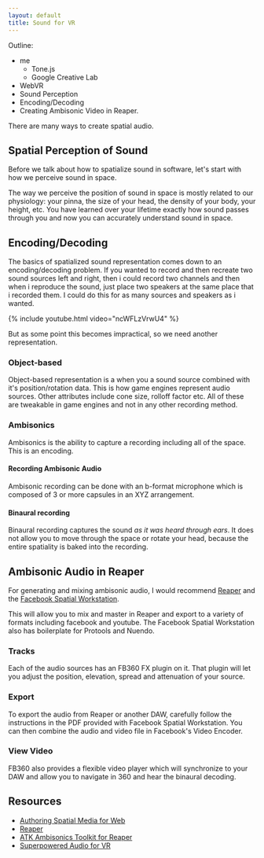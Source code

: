```yaml
---
layout: default
title: Sound for VR
---
```


Outline: 

* me
	* Tone.js
	* Google Creative Lab
* WebVR
* Sound Perception
* Encoding/Decoding
* Creating Ambisonic Video in Reaper. 



There are many ways to create spatial audio. 

## Spatial Perception of Sound

Before we talk about how to spatialize sound in software, let's start with how we perceive sound in space.

The way we perceive the position of sound in space is mostly related to our physiology: your pinna, the size of your head, the density of your body, your height, etc. You have learned over your lifetime exactly how sound passes through you and now you can accurately understand sound in space. 

## Encoding/Decoding

The basics of spatialized sound representation comes down to an encoding/decoding problem. If you wanted to record and then recreate two sound sources left and right, then i could record two channels and then when i reproduce the sound, just place two speakers at the same place that i recorded them. I could do this for as many sources and speakers as i wanted. 

{% include youtube.html video="ncWFLzVrwU4" %}

But as some point this becomes impractical, so we need another representation. 

### Object-based

Object-based representation is a when you a sound source combined with it's position/rotation data. This is how game engines represent audio sources. Other attributes include cone size, rolloff factor etc. All of these are tweakable in game engines and not in any other recording method. 

### Ambisonics

Ambisonics is the ability to capture a recording including all of the space. This is an encoding. 

#### Recording Ambisonic Audio

Ambisonic recording can be done with an b-format microphone which is composed of 3 or more capsules in an XYZ arrangement. 

#### Binaural recording

Binaural recording captures the sound _as it was heard through ears_. It does not allow you to move through the space or rotate your head, because the entire spatiality is baked into the recording. 

## Ambisonic Audio in Reaper

For generating and mixing ambisonic audio, I would recommend [Reaper](http://www.reaper.fm/) and the [Facebook Spatial Workstation](https://facebook360.fb.com/spatial-workstation/).

This will allow you to mix and master in Reaper and export to a variety of formats including facebook and youtube. The Facebook Spatial Workstation also has boilerplate for Protools and Nuendo. 

### Tracks

Each of the audio sources has an FB360 FX plugin on it. That plugin will let you adjust the position, elevation, spread and attenuation of your source. 

### Export

To export the audio from Reaper or another DAW, carefully follow the instructions in the PDF provided with Facebook Spatial Workstation. You can then combine the audio and video file in Facebook's Video Encoder. 

### View Video

FB360 also provides a flexible video player which will synchronize to your DAW and allow you to navigate in 360 and hear the binaural decoding.

## Resources

* [Authoring Spatial Media for Web](https://github.com/jts3k/Authoring-Spatial-Media-for-Web)
* [Reaper](http://www.reaper.fm/)
* [ATK Ambisonics Toolkit for Reaper](http://www.ambisonictoolkit.net/)
* [Superpowered Audio for VR](http://superpowered.com/3d-spatialized-audio-virtual-reality)